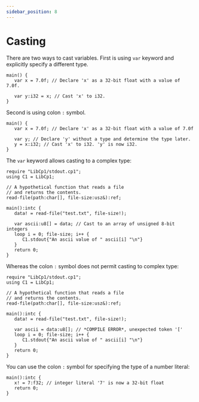```yaml
---
sidebar_position: 8
---
```


# Casting

There are two ways to cast variables. First is using `var` keyword and explicitly specify a different type.
```cpone
main() {
   var x = 7.0f; // Declare 'x' as a 32-bit float with a value of 7.0f.

   var y:i32 = x; // Cast 'x' to i32.
}
```

Second is using colon `:` symbol.
```cpone
main() {
   var x = 7.0f; // Declare 'x' as a 32-bit float with a value of 7.0f

   var y; // Declare 'y' without a type and determine the type later.
   y = x:i32; // Cast 'x' to i32. 'y' is now i32.
}
```

The `var` keyword allows casting to a complex type:
```cpone
require "LibCp1/stdout.cp1";
using C1 = LibCp1;

// A hypothetical function that reads a file
// and returns the contents.
read-file(path:char[], file-size:usz&):ref;

main():intc {
   data! = read-file("test.txt", file-size!);

   var ascii:u8[] = data; // Cast to an array of unsigned 8-bit integers
   loop i = 0; file-size; i++ {
      C1.stdout{"An ascii value of " ascii[i] "\n"}
   }
   return 0;
}
```

Whereas the colon `:` symbol does not permit casting to complex type:
```cpone
require "LibCp1/stdout.cp1";
using C1 = LibCp1;

// A hypothetical function that reads a file
// and returns the contents.
read-file(path:char[], file-size:usz&):ref;

main():intc {
   data! = read-file("test.txt", file-size!);

   var ascii = data:u8[]; // *COMPILE ERROR*, unexpected token '['
   loop i = 0; file-size; i++ {
      C1.stdout{"An ascii value of " ascii[i] "\n"}
   }
   return 0;
}
```

You can use the colon `:` symbol for specifying the type of a number literal:
```cpone
main():intc {
   x! = 7:f32; // integer literal '7' is now a 32-bit float
   return 0;
}
```
